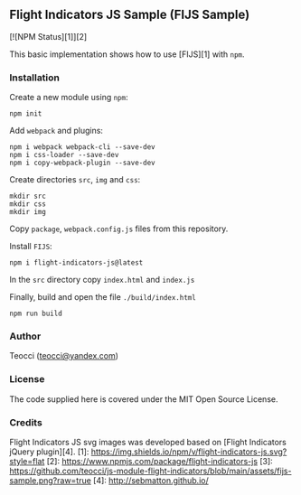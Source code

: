 ## Flight Indicators JS Sample (FIJS Sample)

[![NPM Status][1]][2]

This basic implementation shows how to use [FIJS][1] with `npm`.

### Installation

Create a new module using `npm`:

```console
npm init
```

Add `webpack` and plugins:

```console
npm i webpack webpack-cli --save-dev
npm i css-loader --save-dev
npm i copy-webpack-plugin --save-dev
```

Create directories `src`, `img` and `css`:

```console
mkdir src
mkdir css
mkdir img
```
Copy `package`, `webpack.config.js` files from this repository.

Install `FIJS`:
```console
npm i flight-indicators-js@latest
```

In the `src` directory copy `index.html` and `index.js`

Finally, build and open the file `./build/index.html`
```console
npm run build
```

### Author

Teocci (teocci@yandex.com)

### License

The code supplied here is covered under the MIT Open Source License.

### Credits

Flight Indicators JS svg images was developed based on [Flight Indicators jQuery plugin][4].
[1]: https://img.shields.io/npm/v/flight-indicators-js.svg?style=flat
[2]: https://www.npmjs.com/package/flight-indicators-js
[3]: https://github.com/teocci/js-module-flight-indicators/blob/main/assets/fijs-sample.png?raw=true
[4]: http://sebmatton.github.io/
